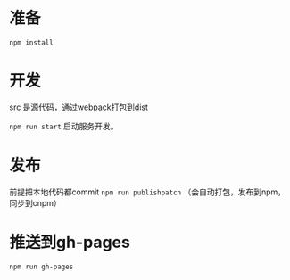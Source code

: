 # 准备

`npm install`


# 开发

src 是源代码，通过webpack打包到dist

`npm run start` 启动服务开发。

# 发布

前提把本地代码都commit
`npm run publishpatch`
（会自动打包，发布到npm，同步到cnpm）

# 推送到gh-pages

`npm run gh-pages`
